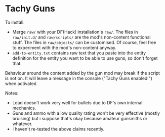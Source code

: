 # Tachy Guns

To install:
- Merge `raw/` with your DF(Hack) installation's `raw/`.
	The files in `raw/init.d/` and `raw/scripts/` are the mod's non-content functional stuff.
	The files in `raw/objects/` can be customised.
	Of course, feel free to experiment with the mod's non-content anyway.
- `add-to-entity.txt` contains raw text that you paste into the entity definition for the entity you want to be able to use guns, so don't forget that.

Behaviour around the content added by the gun mod may break if the script is not on. It will leave a message in the console ("Tachy Guns enabled!") when activated.

Notes:
- Lead doesn't work very well for bullets due to DF's own internal mechanics.
- Guns and ammo with a low quality rating won't be very effective (mostly bruising) but i suppose that's okay because amateur gunsmiths or whatever.
- I haven't re-tested the above claims recently.
